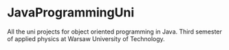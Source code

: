 # JavaProgrammingUni
All the uni projects for object oriented programming in Java. Third semester of applied physics at Warsaw University of Technology.
